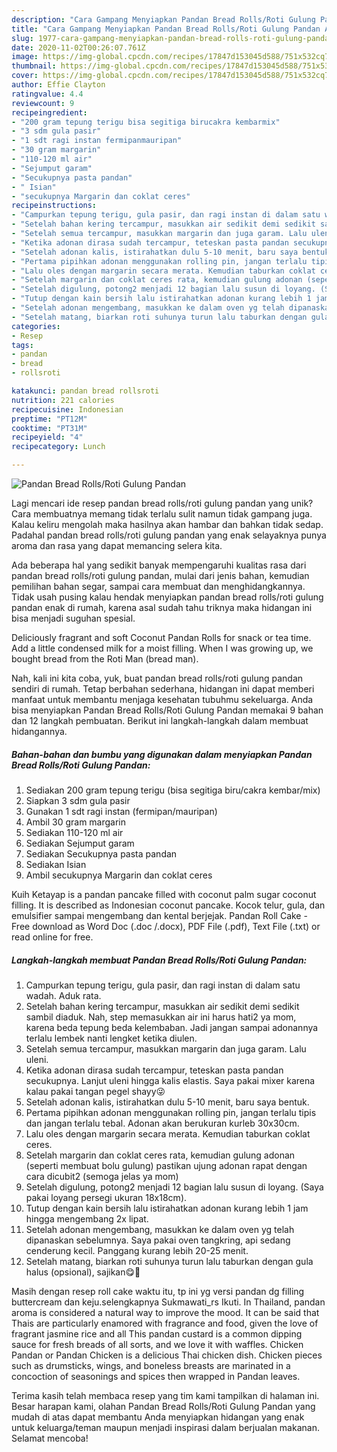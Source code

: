 ```yaml
---
description: "Cara Gampang Menyiapkan Pandan Bread Rolls/Roti Gulung Pandan Anti Gagal"
title: "Cara Gampang Menyiapkan Pandan Bread Rolls/Roti Gulung Pandan Anti Gagal"
slug: 1977-cara-gampang-menyiapkan-pandan-bread-rolls-roti-gulung-pandan-anti-gagal
date: 2020-11-02T00:26:07.761Z
image: https://img-global.cpcdn.com/recipes/17847d153045d588/751x532cq70/pandan-bread-rollsroti-gulung-pandan-foto-resep-utama.jpg
thumbnail: https://img-global.cpcdn.com/recipes/17847d153045d588/751x532cq70/pandan-bread-rollsroti-gulung-pandan-foto-resep-utama.jpg
cover: https://img-global.cpcdn.com/recipes/17847d153045d588/751x532cq70/pandan-bread-rollsroti-gulung-pandan-foto-resep-utama.jpg
author: Effie Clayton
ratingvalue: 4.4
reviewcount: 9
recipeingredient:
- "200 gram tepung terigu bisa segitiga birucakra kembarmix"
- "3 sdm gula pasir"
- "1 sdt ragi instan fermipanmauripan"
- "30 gram margarin"
- "110-120 ml air"
- "Sejumput garam"
- "Secukupnya pasta pandan"
- " Isian"
- "secukupnya Margarin dan coklat ceres"
recipeinstructions:
- "Campurkan tepung terigu, gula pasir, dan ragi instan di dalam satu wadah. Aduk rata."
- "Setelah bahan kering tercampur, masukkan air sedikit demi sedikit sambil diaduk. Nah, step memasukkan air ini harus hati2 ya mom, karena beda tepung beda kelembaban. Jadi jangan sampai adonannya terlalu lembek nanti lengket ketika diulen."
- "Setelah semua tercampur, masukkan margarin dan juga garam. Lalu uleni."
- "Ketika adonan dirasa sudah tercampur, teteskan pasta pandan secukupnya. Lanjut uleni hingga kalis elastis. Saya pakai mixer karena kalau pakai tangan pegel shayy😜"
- "Setelah adonan kalis, istirahatkan dulu 5-10 menit, baru saya bentuk."
- "Pertama pipihkan adonan menggunakan rolling pin, jangan terlalu tipis dan jangan terlalu tebal. Adonan akan berukuran kurleb 30x30cm."
- "Lalu oles dengan margarin secara merata. Kemudian taburkan coklat ceres."
- "Setelah margarin dan coklat ceres rata, kemudian gulung adonan (seperti membuat bolu gulung) pastikan ujung adonan rapat dengan cara dicubit2 (semoga jelas ya mom)"
- "Setelah digulung, potong2 menjadi 12 bagian lalu susun di loyang. (Saya pakai loyang persegi ukuran 18x18cm)."
- "Tutup dengan kain bersih lalu istirahatkan adonan kurang lebih 1 jam hingga mengembang 2x lipat."
- "Setelah adonan mengembang, masukkan ke dalam oven yg telah dipanaskan sebelumnya. Saya pakai oven tangkring, api sedang cenderung kecil. Panggang kurang lebih 20-25 menit."
- "Setelah matang, biarkan roti suhunya turun lalu taburkan dengan gula halus (opsional), sajikan😋🤤"
categories:
- Resep
tags:
- pandan
- bread
- rollsroti

katakunci: pandan bread rollsroti 
nutrition: 221 calories
recipecuisine: Indonesian
preptime: "PT12M"
cooktime: "PT31M"
recipeyield: "4"
recipecategory: Lunch

---
```



![Pandan Bread Rolls/Roti Gulung Pandan](https://img-global.cpcdn.com/recipes/17847d153045d588/751x532cq70/pandan-bread-rollsroti-gulung-pandan-foto-resep-utama.jpg)

Lagi mencari ide resep pandan bread rolls/roti gulung pandan yang unik? Cara membuatnya memang tidak terlalu sulit namun tidak gampang juga. Kalau keliru mengolah maka hasilnya akan hambar dan bahkan tidak sedap. Padahal pandan bread rolls/roti gulung pandan yang enak selayaknya punya aroma dan rasa yang dapat memancing selera kita.

Ada beberapa hal yang sedikit banyak mempengaruhi kualitas rasa dari pandan bread rolls/roti gulung pandan, mulai dari jenis bahan, kemudian pemilihan bahan segar, sampai cara membuat dan menghidangkannya. Tidak usah pusing kalau hendak menyiapkan pandan bread rolls/roti gulung pandan enak di rumah, karena asal sudah tahu triknya maka hidangan ini bisa menjadi suguhan spesial.

Deliciously fragrant and soft Coconut Pandan Rolls for snack or tea time. Add a little condensed milk for a moist filling. When I was growing up, we bought bread from the Roti Man (bread man).


Nah, kali ini kita coba, yuk, buat pandan bread rolls/roti gulung pandan sendiri di rumah. Tetap berbahan sederhana, hidangan ini dapat memberi manfaat untuk membantu menjaga kesehatan tubuhmu sekeluarga. Anda bisa menyiapkan Pandan Bread Rolls/Roti Gulung Pandan memakai 9 bahan dan 12 langkah pembuatan. Berikut ini langkah-langkah dalam membuat hidangannya.

<!--inarticleads1-->

##### Bahan-bahan dan bumbu yang digunakan dalam menyiapkan Pandan Bread Rolls/Roti Gulung Pandan:

1. Sediakan 200 gram tepung terigu (bisa segitiga biru/cakra kembar/mix)
1. Siapkan 3 sdm gula pasir
1. Gunakan 1 sdt ragi instan (fermipan/mauripan)
1. Ambil 30 gram margarin
1. Sediakan 110-120 ml air
1. Sediakan Sejumput garam
1. Sediakan Secukupnya pasta pandan
1. Sediakan  Isian
1. Ambil secukupnya Margarin dan coklat ceres


Kuih Ketayap is a pandan pancake filled with coconut palm sugar coconut filling. It is described as Indonesian coconut pancake. Kocok telur, gula, dan emulsifier sampai mengembang dan kental berjejak. Pandan Roll Cake - Free download as Word Doc (.doc /.docx), PDF File (.pdf), Text File (.txt) or read online for free. 

<!--inarticleads2-->

##### Langkah-langkah membuat Pandan Bread Rolls/Roti Gulung Pandan:

1. Campurkan tepung terigu, gula pasir, dan ragi instan di dalam satu wadah. Aduk rata.
1. Setelah bahan kering tercampur, masukkan air sedikit demi sedikit sambil diaduk. Nah, step memasukkan air ini harus hati2 ya mom, karena beda tepung beda kelembaban. Jadi jangan sampai adonannya terlalu lembek nanti lengket ketika diulen.
1. Setelah semua tercampur, masukkan margarin dan juga garam. Lalu uleni.
1. Ketika adonan dirasa sudah tercampur, teteskan pasta pandan secukupnya. Lanjut uleni hingga kalis elastis. Saya pakai mixer karena kalau pakai tangan pegel shayy😜
1. Setelah adonan kalis, istirahatkan dulu 5-10 menit, baru saya bentuk.
1. Pertama pipihkan adonan menggunakan rolling pin, jangan terlalu tipis dan jangan terlalu tebal. Adonan akan berukuran kurleb 30x30cm.
1. Lalu oles dengan margarin secara merata. Kemudian taburkan coklat ceres.
1. Setelah margarin dan coklat ceres rata, kemudian gulung adonan (seperti membuat bolu gulung) pastikan ujung adonan rapat dengan cara dicubit2 (semoga jelas ya mom)
1. Setelah digulung, potong2 menjadi 12 bagian lalu susun di loyang. (Saya pakai loyang persegi ukuran 18x18cm).
1. Tutup dengan kain bersih lalu istirahatkan adonan kurang lebih 1 jam hingga mengembang 2x lipat.
1. Setelah adonan mengembang, masukkan ke dalam oven yg telah dipanaskan sebelumnya. Saya pakai oven tangkring, api sedang cenderung kecil. Panggang kurang lebih 20-25 menit.
1. Setelah matang, biarkan roti suhunya turun lalu taburkan dengan gula halus (opsional), sajikan😋🤤


Masih dengan resep roll cake waktu itu, tp ini yg versi pandan dg filling buttercream dan keju.selengkapnya Sukmawati_rs Ikuti. In Thailand, pandan aroma is considered a natural way to improve the mood. It can be said that Thais are particularly enamored with fragrance and food, given the love of fragrant jasmine rice and all This pandan custard is a common dipping sauce for fresh breads of all sorts, and we love it with waffles. Chicken Pandan or Pandan Chicken is a delicious Thai chicken dish. Chicken pieces such as drumsticks, wings, and boneless breasts are marinated in a concoction of seasonings and spices then wrapped in Pandan leaves. 

Terima kasih telah membaca resep yang tim kami tampilkan di halaman ini. Besar harapan kami, olahan Pandan Bread Rolls/Roti Gulung Pandan yang mudah di atas dapat membantu Anda menyiapkan hidangan yang enak untuk keluarga/teman maupun menjadi inspirasi dalam berjualan makanan. Selamat mencoba!
